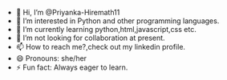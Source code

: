 - 👋 Hi, I’m @Priyanka-Hiremath11
- 👀 I’m interested in Python and other programming languages.
- 🌱 I’m currently learning python,html,javascript,css etc.
- 💞️ I’m not looking for collaboration at present.
- 📫 How to reach me?,check out my linkedin profile.
- 😄 Pronouns: she/her
- ⚡ Fun fact: Always eager to learn.

<!---
Priyanka-Hiremath11/Priyanka-Hiremath11 is a ✨ special ✨ repository because its `README.md` (this file) appears on your GitHub profile.
You can click the Preview link to take a look at your changes.
--->
